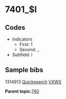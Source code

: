 # 7401\_$l

## Codes

-   Indicators
    -   First: 1
    -   Second: \_
-   Subfield: l

## Sample bibs

1314913 [Quicksearch](https://search.library.yale.edu/catalog/1314913) [VXWS](http://prodorbis.library.yale.edu:7014/vxws/GetHoldingsService?bibId=1314913)

**Parent topic:**[740](../../tags/740/740.md)

